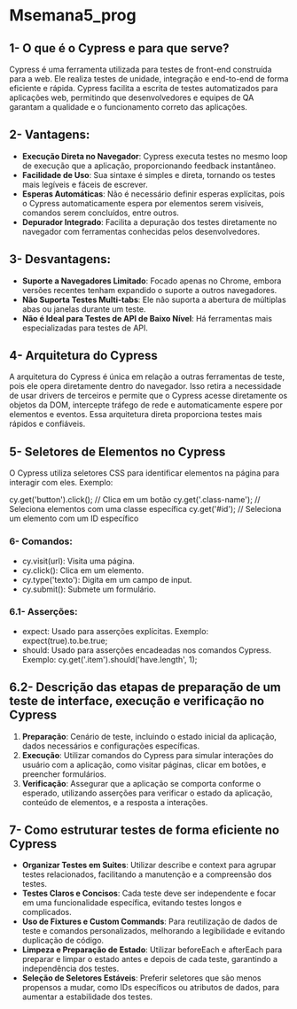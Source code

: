 # Msemana5_prog


## 1- O que é o Cypress e para que serve?

Cypress é uma ferramenta utilizada para testes de front-end construída para a web. Ele realiza testes de unidade, integração e end-to-end de forma eficiente e rápida. Cypress facilita a escrita de testes automatizados para aplicações web, permitindo que desenvolvedores e equipes de QA garantam a qualidade e o funcionamento correto das aplicações.

## 2- Vantagens:

- **Execução Direta no Navegador**: Cypress executa testes no mesmo loop de execução que a aplicação, proporcionando feedback instantâneo.
- **Facilidade de Uso**: Sua sintaxe é simples e direta, tornando os testes mais legíveis e fáceis de escrever.
- **Esperas Automáticas**: Não é necessário definir esperas explícitas, pois o Cypress automaticamente espera por elementos serem visíveis, comandos serem concluídos, entre outros.
- **Depurador Integrado**: Facilita a depuração dos testes diretamente no navegador com ferramentas conhecidas pelos desenvolvedores.

## 3- Desvantagens:

- **Suporte a Navegadores Limitado**: Focado apenas no Chrome, embora versões recentes tenham expandido o suporte a outros navegadores.
- **Não Suporta Testes Multi-tabs**: Ele não suporta a abertura de múltiplas abas ou janelas durante um teste.
- **Não é Ideal para Testes de API de Baixo Nível**: Há ferramentas mais especializadas para testes de API.

## 4- Arquitetura do Cypress

A arquitetura do Cypress é única em relação a outras ferramentas de teste, pois ele opera diretamente dentro do navegador. Isso retira a necessidade de usar drivers de terceiros e permite que o Cypress acesse diretamente os objetos da DOM, intercepte tráfego de rede e automaticamente espere por elementos e eventos. Essa arquitetura direta proporciona testes mais rápidos e confiáveis.

## 5- Seletores de Elementos no Cypress

O Cypress utiliza seletores CSS para identificar elementos na página para interagir com eles. Exemplo:

cy.get('button').click(); // Clica em um botão
cy.get('.class-name'); // Seleciona elementos com uma classe específica
cy.get('#id'); // Seleciona um elemento com um ID específico

### 6- Comandos:

- cy.visit(url): Visita uma página.
- cy.click(): Clica em um elemento.
- cy.type('texto'): Digita em um campo de input.
- cy.submit(): Submete um formulário.

### 6.1- Asserções:

- expect: Usado para asserções explícitas. Exemplo: expect(true).to.be.true;
- should: Usado para asserções encadeadas nos comandos Cypress. Exemplo: cy.get('.item').should('have.length', 1);

## 6.2- Descrição das etapas de preparação de um teste de interface, execução e verificação no Cypress

1. **Preparação**: Cenário de teste, incluindo o estado inicial da aplicação, dados necessários e configurações específicas.
2. **Execução**: Utilizar comandos do Cypress para simular interações do usuário com a aplicação, como visitar páginas, clicar em botões, e preencher formulários.
3. **Verificação**: Assegurar que a aplicação se comporta conforme o esperado, utilizando asserções para verificar o estado da aplicação, conteúdo de elementos, e a resposta a interações.

## 7- Como estruturar testes de forma eficiente no Cypress

- **Organizar Testes em Suites**: Utilizar describe e context para agrupar testes relacionados, facilitando a manutenção e a compreensão dos testes.
- **Testes Claros e Concisos**: Cada teste deve ser independente e focar em uma funcionalidade específica, evitando testes longos e complicados.
- **Uso de Fixtures e Custom Commands**: Para reutilização de dados de teste e comandos personalizados, melhorando a legibilidade e evitando duplicação de código.
- **Limpeza e Preparação de Estado**: Utilizar beforeEach e afterEach para preparar e limpar o estado antes e depois de cada teste, garantindo a independência dos testes.
- **Seleção de Seletores Estáveis**: Preferir seletores que são menos propensos a mudar, como IDs específicos ou atributos de dados, para aumentar a estabilidade dos testes.
